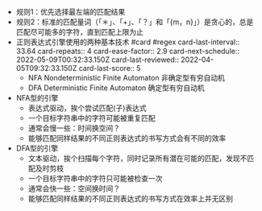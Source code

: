 - 规则1：优先选择最左端的匹配结果
- 规则2：标准的匹配量词（「＊」、「+」、「？」和「{m，n}」）是贪心的，总是匹配尽可能多的字符，直到匹配上限为止
- 正则表达式引擎使用的两种基本技术 #card #regex
  card-last-interval:: 33.64
  card-repeats:: 4
  card-ease-factor:: 2.9
  card-next-schedule:: 2022-05-09T00:32:33.150Z
  card-last-reviewed:: 2022-04-05T09:32:33.150Z
  card-last-score:: 5
	- NFA Nondeterministic Finite Automaton 非确定型有穷自动机
	- DFA Deterministic Finite Automaton 确定型有穷自动机
- NFA型的引擎
	- 表达式驱动，挨个尝试匹配(子)表达式
	- 一个目标字符串中的字符可能被重复匹配
	- 通常会慢一些：时间换空间？
	- 能够匹配同样结果的不同正则表达式的书写方式会有不同的效率
- DFA型的引擎
	- 文本驱动，挨个扫描每个字符，同时记录所有潜在可能的匹配，发现不匹配及时剪枝
	- 一个目标字符串中的字符只可能被检查一次
	- 通常会快一些：空间换时间？
	- 能够匹配同样结果的不同正则表达式的书写方式在效率上并无区别